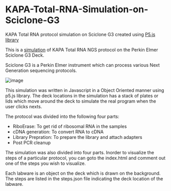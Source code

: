 # KAPA-Total-RNA-Simulation-on-Sciclone-G3
KAPA Total RNA protocol simulation on Sciclone G3 created using [P5.js library](https://p5js.org/libraries/)

This is a [simulation](https://shaikhfarheen03.github.io/KAPA-Total-RNA-Simulation-on-Sciclone-G3/) of KAPA Total RNA NGS protocol on the Perkin Elmer Sciclone G3 Deck. 

Sciclone G3 is a Perkin Elmer instrument which can process various Next Generation sequencing protocols. 


![image](https://user-images.githubusercontent.com/26681884/153646913-e4556e94-594c-40de-b5fe-4ebb64942297.png)

This simulation was written in Javascript in a Object Oriented manner using p5.js library. 
The deck locations in the simulation has a stack of plates or lids which move around the deck to simulate the real program when the user clicks nexts. 

The protocol was divided into the following four parts:
- RiboErase: To get rid of ribosomal RNA in the samples
- cDNA generation: To convert RNA to cDNA
- Library Prepration: To prepare the library and attach adapters
- Post PCR cleanup 

The simulation was also divided into four parts. 
Inorder to visualize the steps of a particular protocol, you can goto the index.html and comment out one of the steps you wish to visualize. 

Each labware is an object on the deck which is drawn on the background. The steps are listed in the steps.json file indicating the deck location of the labware. 
